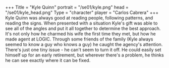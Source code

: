 +++
Title = "Kyle Quinn"
portrait = "/se01/kyle.png"
head = "/se01/kyle_head.png"
Type = "character"
player = "Carlos Cabrera"
+++
Kyle Quinn was always good at reading people, following patterns, and reading the signs. When presented with a situation Kyle's gift was able to see all of the angles and put it all together to determine the best approach. It's not only how he charmed his wife the first time they met, but how he made agent at LOGIC. Through some friends of the family (Kyle always seemed to know a guy who knows a guy) he caught the agency's attention. There's just one tiny issue - he can't seem to turn it off. He could easily set himself up for an early retirement, but wherever there's a problem, he thinks he can see exactly where it can be fixed.

